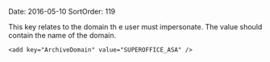 Date: 2016-05-10
SortOrder: 119

This key relates to the domain th e user must impersonate. The value should contain the name of the domain.

```
<add key="ArchiveDomain" value="SUPEROFFICE_ASA" />

 
```
